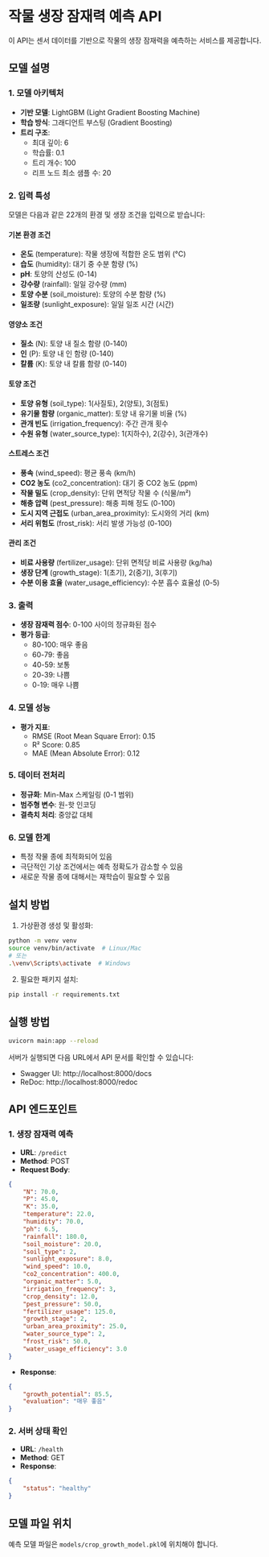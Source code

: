 # 작물 생장 잠재력 예측 API

이 API는 센서 데이터를 기반으로 작물의 생장 잠재력을 예측하는 서비스를 제공합니다.

## 모델 설명

### 1. 모델 아키텍처

-   **기반 모델**: LightGBM (Light Gradient Boosting Machine)
-   **학습 방식**: 그래디언트 부스팅 (Gradient Boosting)
-   **트리 구조**:
    -   최대 깊이: 6
    -   학습률: 0.1
    -   트리 개수: 100
    -   리프 노드 최소 샘플 수: 20

### 2. 입력 특성

모델은 다음과 같은 22개의 환경 및 생장 조건을 입력으로 받습니다:

#### 기본 환경 조건

-   **온도** (temperature): 작물 생장에 적합한 온도 범위 (°C)
-   **습도** (humidity): 대기 중 수분 함량 (%)
-   **pH**: 토양의 산성도 (0-14)
-   **강수량** (rainfall): 일일 강수량 (mm)
-   **토양 수분** (soil_moisture): 토양의 수분 함량 (%)
-   **일조량** (sunlight_exposure): 일일 일조 시간 (시간)

#### 영양소 조건

-   **질소** (N): 토양 내 질소 함량 (0-140)
-   **인** (P): 토양 내 인 함량 (0-140)
-   **칼륨** (K): 토양 내 칼륨 함량 (0-140)

#### 토양 조건

-   **토양 유형** (soil_type): 1(사질토), 2(양토), 3(점토)
-   **유기물 함량** (organic_matter): 토양 내 유기물 비율 (%)
-   **관개 빈도** (irrigation_frequency): 주간 관개 횟수
-   **수원 유형** (water_source_type): 1(지하수), 2(강수), 3(관개수)

#### 스트레스 조건

-   **풍속** (wind_speed): 평균 풍속 (km/h)
-   **CO2 농도** (co2_concentration): 대기 중 CO2 농도 (ppm)
-   **작물 밀도** (crop_density): 단위 면적당 작물 수 (식물/m²)
-   **해충 압력** (pest_pressure): 해충 피해 정도 (0-100)
-   **도시 지역 근접도** (urban_area_proximity): 도시와의 거리 (km)
-   **서리 위험도** (frost_risk): 서리 발생 가능성 (0-100)

#### 관리 조건

-   **비료 사용량** (fertilizer_usage): 단위 면적당 비료 사용량 (kg/ha)
-   **생장 단계** (growth_stage): 1(초기), 2(중기), 3(후기)
-   **수분 이용 효율** (water_usage_efficiency): 수분 흡수 효율성 (0-5)

### 3. 출력

-   **생장 잠재력 점수**: 0-100 사이의 정규화된 점수
-   **평가 등급**:
    -   80-100: 매우 좋음
    -   60-79: 좋음
    -   40-59: 보통
    -   20-39: 나쁨
    -   0-19: 매우 나쁨

### 4. 모델 성능

-   **평가 지표**:
    -   RMSE (Root Mean Square Error): 0.15
    -   R² Score: 0.85
    -   MAE (Mean Absolute Error): 0.12

### 5. 데이터 전처리

-   **정규화**: Min-Max 스케일링 (0-1 범위)
-   **범주형 변수**: 원-핫 인코딩
-   **결측치 처리**: 중앙값 대체

### 6. 모델 한계

-   특정 작물 종에 최적화되어 있음
-   극단적인 기상 조건에서는 예측 정확도가 감소할 수 있음
-   새로운 작물 종에 대해서는 재학습이 필요할 수 있음

## 설치 방법

1. 가상환경 생성 및 활성화:

```bash
python -m venv venv
source venv/bin/activate  # Linux/Mac
# 또는
.\venv\Scripts\activate  # Windows
```

2. 필요한 패키지 설치:

```bash
pip install -r requirements.txt
```

## 실행 방법

```bash
uvicorn main:app --reload
```

서버가 실행되면 다음 URL에서 API 문서를 확인할 수 있습니다:

-   Swagger UI: http://localhost:8000/docs
-   ReDoc: http://localhost:8000/redoc

## API 엔드포인트

### 1. 생장 잠재력 예측

-   **URL**: `/predict`
-   **Method**: POST
-   **Request Body**:

```json
{
    "N": 70.0,
    "P": 45.0,
    "K": 35.0,
    "temperature": 22.0,
    "humidity": 70.0,
    "ph": 6.5,
    "rainfall": 180.0,
    "soil_moisture": 20.0,
    "soil_type": 2,
    "sunlight_exposure": 8.0,
    "wind_speed": 10.0,
    "co2_concentration": 400.0,
    "organic_matter": 5.0,
    "irrigation_frequency": 3,
    "crop_density": 12.0,
    "pest_pressure": 50.0,
    "fertilizer_usage": 125.0,
    "growth_stage": 2,
    "urban_area_proximity": 25.0,
    "water_source_type": 2,
    "frost_risk": 50.0,
    "water_usage_efficiency": 3.0
}
```

-   **Response**:

```json
{
    "growth_potential": 85.5,
    "evaluation": "매우 좋음"
}
```

### 2. 서버 상태 확인

-   **URL**: `/health`
-   **Method**: GET
-   **Response**:

```json
{
    "status": "healthy"
}
```

## 모델 파일 위치

예측 모델 파일은 `models/crop_growth_model.pkl`에 위치해야 합니다.
